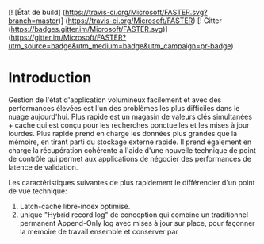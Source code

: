 [! [État de build] (https://travis-ci.org/Microsoft/FASTER.svg?branch=master)] (https://travis-ci.org/Microsoft/FASTER)
[! Gitter (https://badges.gitter.im/Microsoft/FASTER.svg)] (https://gitter.im/Microsoft/FASTER?utm_source=badge&utm_medium=badge&utm_campaign=pr-badge)

# Introduction

Gestion de l'état d'application volumineux facilement et avec des performances élevées est l'un des problèmes les plus difficiles
dans le nuage aujourd'hui. Plus rapide est un magasin de valeurs clés simultanées + cache qui est conçu pour les recherches ponctuelles et les mises à jour lourdes. Plus rapide prend en charge les données plus grandes que la mémoire, en tirant parti du stockage externe rapide. Il prend également en charge la récupération cohérente à l'aide d'une nouvelle technique de point de contrôle qui permet aux applications de négocier des performances de latence de validation.

Les caractéristiques suivantes de plus rapidement le différencier d'un point de vue technique:
1. Latch-cache libre-index optimisé.
2. unique "Hybrid record log" de conception qui combine un traditionnel permanent Append-Only log avec mises à jour sur place, pour façonner la mémoire de travail ensemble et conserver par
